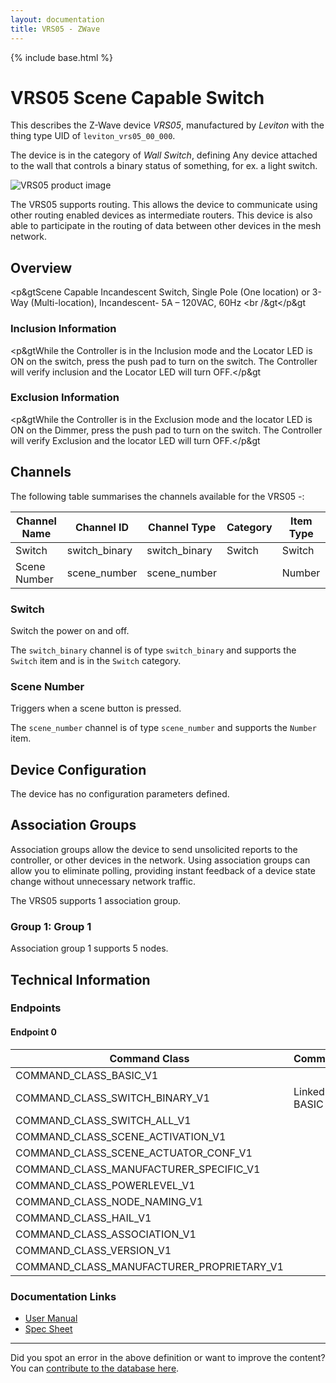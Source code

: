 ```yaml
---
layout: documentation
title: VRS05 - ZWave
---
```


{% include base.html %}

# VRS05 Scene Capable Switch
This describes the Z-Wave device *VRS05*, manufactured by *Leviton* with the thing type UID of ```leviton_vrs05_00_000```.

The device is in the category of *Wall Switch*, defining Any device attached to the wall that controls a binary status of something, for ex. a light switch.

![VRS05 product image](https://opensmarthouse.org/zwavedatabase/366/image/)


The VRS05 supports routing. This allows the device to communicate using other routing enabled devices as intermediate routers.  This device is also able to participate in the routing of data between other devices in the mesh network.

## Overview

<p&gtScene Capable Incandescent Switch, Single Pole (One location) or 3-Way (Multi-location), Incandescent- 5A – 120VAC, 60Hz <br /&gt</p&gt

### Inclusion Information

<p&gtWhile the Controller is in the Inclusion mode and the Locator LED is ON on the switch, press the push pad to turn on the switch. The Controller will verify inclusion and the Locator LED will turn OFF.</p&gt

### Exclusion Information

<p&gtWhile the Controller is in the Exclusion mode and the locator LED is ON on the Dimmer, press the push pad to turn on the switch. The Controller will verify Exclusion and the locator LED will turn OFF.</p&gt

## Channels

The following table summarises the channels available for the VRS05 -:

| Channel Name | Channel ID | Channel Type | Category | Item Type |
|--------------|------------|--------------|----------|-----------|
| Switch | switch_binary | switch_binary | Switch | Switch | 
| Scene Number | scene_number | scene_number |  | Number | 

### Switch
Switch the power on and off.

The ```switch_binary``` channel is of type ```switch_binary``` and supports the ```Switch``` item and is in the ```Switch``` category.

### Scene Number
Triggers when a scene button is pressed.

The ```scene_number``` channel is of type ```scene_number``` and supports the ```Number``` item.



## Device Configuration

The device has no configuration parameters defined.

## Association Groups

Association groups allow the device to send unsolicited reports to the controller, or other devices in the network. Using association groups can allow you to eliminate polling, providing instant feedback of a device state change without unnecessary network traffic.

The VRS05 supports 1 association group.

### Group 1: Group 1


Association group 1 supports 5 nodes.

## Technical Information

### Endpoints

#### Endpoint 0

| Command Class | Comment |
|---------------|---------|
| COMMAND_CLASS_BASIC_V1| |
| COMMAND_CLASS_SWITCH_BINARY_V1| Linked to BASIC|
| COMMAND_CLASS_SWITCH_ALL_V1| |
| COMMAND_CLASS_SCENE_ACTIVATION_V1| |
| COMMAND_CLASS_SCENE_ACTUATOR_CONF_V1| |
| COMMAND_CLASS_MANUFACTURER_SPECIFIC_V1| |
| COMMAND_CLASS_POWERLEVEL_V1| |
| COMMAND_CLASS_NODE_NAMING_V1| |
| COMMAND_CLASS_HAIL_V1| |
| COMMAND_CLASS_ASSOCIATION_V1| |
| COMMAND_CLASS_VERSION_V1| |
| COMMAND_CLASS_MANUFACTURER_PROPRIETARY_V1| |

### Documentation Links

* [User Manual](https://opensmarthouse.org/zwavedatabase/366/Vizia-RF----VRS05-1L-.pdf)
* [Spec Sheet](https://opensmarthouse.org/zwavedatabase/366/ViziaRF--Dimmer-Spec-Sht.pdf)

---

Did you spot an error in the above definition or want to improve the content?
You can [contribute to the database here](https://opensmarthouse.org/zwavedatabase/366).
